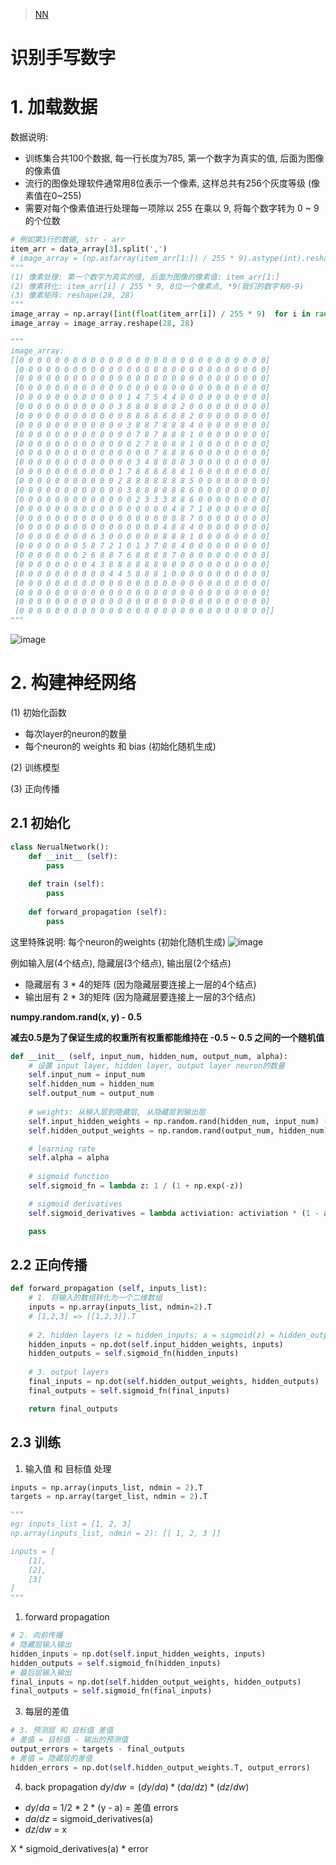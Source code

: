 >[NN](https://www.ctolib.com/topics-138867.html)

# 识别手写数字

# 1. 加载数据
数据说明: 
- 训练集合共100个数据, 每一行长度为785, 第一个数字为真实的值, 后面为图像的像素值
- 流行的图像处理软件通常用8位表示一个像素, 这样总共有256个灰度等级 (像素值在0~255)
- 需要对每个像素值进行处理每一项除以 255 在乘以 9, 将每个数字转为 0 ~ 9 的个位数

```python
# 例如第3行的数据, str - arr
item_arr = data_array[3].split(',')
# image_array = (np.asfarray(item_arr[1:]) / 255 * 9).astype(int).reshape(28, 28)
"""
(1) 像素处理: 第一个数字为真实的值, 后面为图像的像素值: item_arr[1:]
(2) 像素转化: item_arr[i] / 255 * 9, 8位一个像素点, *9(我们的数字有0-9)
(3) 像素矩阵: reshape(28, 28)
"""
image_array = np.array([int(float(item_arr[i]) / 255 * 9)  for i in range(len(item_arr[1:]))])
image_array = image_array.reshape(28, 28)

"""
image_array: 
[[0 0 0 0 0 0 0 0 0 0 0 0 0 0 0 0 0 0 0 0 0 0 0 0 0 0 0 0]
 [0 0 0 0 0 0 0 0 0 0 0 0 0 0 0 0 0 0 0 0 0 0 0 0 0 0 0 0]
 [0 0 0 0 0 0 0 0 0 0 0 0 0 0 0 0 0 0 0 0 0 0 0 0 0 0 0 0]
 [0 0 0 0 0 0 0 0 0 0 0 0 0 0 0 0 0 0 0 0 0 0 0 0 0 0 0 0]
 [0 0 0 0 0 0 0 0 0 0 0 0 1 4 7 5 4 4 0 0 0 0 0 0 0 0 0 0]
 [0 0 0 0 0 0 0 0 0 0 0 3 8 8 8 8 8 8 2 0 0 0 0 0 0 0 0 0]
 [0 0 0 0 0 0 0 0 0 0 0 0 8 8 8 8 8 8 8 2 0 0 0 0 0 0 0 0]
 [0 0 0 0 0 0 0 0 0 0 0 0 3 8 8 7 8 8 8 4 0 0 0 0 0 0 0 0]
 [0 0 0 0 0 0 0 0 0 0 0 0 0 7 8 7 8 8 8 1 0 0 0 0 0 0 0 0]
 [0 0 0 0 0 0 0 0 0 0 0 0 0 2 7 8 8 8 8 1 0 0 0 0 0 0 0 0]
 [0 0 0 0 0 0 0 0 0 0 0 0 0 0 0 7 8 8 8 6 0 0 0 0 0 0 0 0]
 [0 0 0 0 0 0 0 0 0 0 0 0 0 3 4 8 8 8 8 3 0 0 0 0 0 0 0 0]
 [0 0 0 0 0 0 0 0 0 0 0 1 7 8 8 8 8 8 8 1 0 0 0 0 0 0 0 0]
 [0 0 0 0 0 0 0 0 0 0 0 2 8 8 8 8 8 8 8 5 0 0 0 0 0 0 0 0]
 [0 0 0 0 0 0 0 0 0 0 0 0 3 8 8 8 8 8 8 6 0 0 0 0 0 0 0 0]
 [0 0 0 0 0 0 0 0 0 0 0 0 0 2 3 3 3 8 8 6 0 0 0 0 0 0 0 0]
 [0 0 0 0 0 0 0 0 0 0 0 0 0 0 0 0 0 4 8 7 1 0 0 0 0 0 0 0]
 [0 0 0 0 0 0 0 0 0 0 0 0 0 0 0 0 0 8 8 7 0 0 0 0 0 0 0 0]
 [0 0 0 0 0 0 0 0 0 0 0 0 0 0 0 0 4 8 8 4 0 0 0 0 0 0 0 0]
 [0 0 0 0 0 0 0 0 6 3 0 0 0 0 0 0 8 8 8 1 0 0 0 0 0 0 0 0]
 [0 0 0 0 0 0 0 5 8 7 2 1 0 1 3 7 8 8 4 0 0 0 0 0 0 0 0 0]
 [0 0 0 0 0 0 0 2 6 8 8 7 6 8 8 8 8 7 0 0 0 0 0 0 0 0 0 0]
 [0 0 0 0 0 0 0 0 4 3 8 8 8 8 8 8 8 0 0 0 0 0 0 0 0 0 0 0]
 [0 0 0 0 0 0 0 0 0 0 4 4 5 8 8 8 1 0 0 0 0 0 0 0 0 0 0 0]
 [0 0 0 0 0 0 0 0 0 0 0 0 0 0 0 0 0 0 0 0 0 0 0 0 0 0 0 0]
 [0 0 0 0 0 0 0 0 0 0 0 0 0 0 0 0 0 0 0 0 0 0 0 0 0 0 0 0]
 [0 0 0 0 0 0 0 0 0 0 0 0 0 0 0 0 0 0 0 0 0 0 0 0 0 0 0 0]
 [0 0 0 0 0 0 0 0 0 0 0 0 0 0 0 0 0 0 0 0 0 0 0 0 0 0 0 0]]
"""
```
![image]()



# 2. 构建神经网络

(1) 初始化函数
- 每次layer的neuron的数量
- 每个neuron的 weights 和 bias (初始化随机生成)

(2) 训练模型

(3) 正向传播

## 2.1 初始化
```python
class NerualNetwork():
    def __init__ (self):
        pass
    
    def train (self):
        pass
    
    def forward_propagation (self):
        pass
```
 
这里特殊说明: 每个neuron的weights (初始化随机生成)
![image]()

例如输入层(4个结点), 隐藏层(3个结点), 输出层(2个结点)
- 隐藏层有 3 * 4的矩阵 (因为隐藏层要连接上一层的4个结点)
- 输出层有 2 * 3的矩阵 (因为隐藏层要连接上一层的3个结点)

**numpy.random.rand(x, y) - 0.5**

**减去0.5是为了保证生成的权重所有权重都能维持在 -0.5 ~ 0.5 之间的一个随机值**

```python
def __init__ (self, input_num, hidden_num, output_num, alpha):
    # 设置 input layer, hidden layer, output layer neuron的数量
    self.input_num = input_num
    self.hidden_num = hidden_num
    self.output_num = output_num
    
    # weights: 从输入层到隐藏层, 从隐藏层到输出层
    self.input_hidden_weights = np.random.rand(hidden_num, input_num) - 0.5
    self.hidden_output_weights = np.random.rand(output_num, hidden_num) - 0.5

    # learning rate
    self.alpha = alpha
    
    # sigmoid function
    self.sigmoid_fn = lambda z: 1 / (1 + np.exp(-z))

    # sigmoid derivatives
    self.sigmoid_derivatives = lambda activiation: activiation * (1 - activiation)

    pass
```


## 2.2 正向传播
```python
def forward_propagation (self, inputs_list):
    # 1. 将输入的数组转化为一个二维数组
    inputs = np.array(inputs_list, ndmin=2).T
    # [1,2,3] => [[1,2,3]].T
    
    # 2. hidden layers (z = hidden_inputs; a = sigmoid(z) = hidden_outputs)
    hidden_inputs = np.dot(self.input_hidden_weights, inputs)
    hidden_outputs = self.sigmoid_fn(hidden_inputs)
    
    # 3. output layers
    final_inputs = np.dot(self.hidden_output_weights, hidden_outputs)
    final_outputs = self.sigmoid_fn(final_inputs)

    return final_outputs
```

## 2.3 训练

1. 输入值 和 目标值 处理
```python
inputs = np.array(inputs_list, ndmin = 2).T
targets = np.array(target_list, ndmin = 2).T

"""
eg: inputs_list = [1, 2, 3]
np.array(inputs_list, ndmin = 2): [[ 1, 2, 3 ]]

inputs = [
    [1],
    [2],
    [3]
]
"""
```

1. forward propagation
```python
# 2. 向前传播
# 隐藏层输入输出
hidden_inputs = np.dot(self.input_hidden_weights, inputs)
hidden_outputs = self.sigmoid_fn(hidden_inputs)
# 最后层输入输出
final_inputs = np.dot(self.hidden_output_weights, hidden_outputs)
final_outputs = self.sigmoid_fn(final_inputs)
```

3. 每层的差值

```python
# 3. 预测层 和 目标值 差值
# 差值 = 目标值 - 输出的预测值
output_errors = targets - final_outputs
# 差值 = 隐藏层的差值
hidden_errors = np.dot(self.hidden_output_weights.T, output_errors)
```

4. back propagation
$dy / dw = (dy / da) * (da / dz) * (dz / dw)$
- $dy / da$ = 1/2 * 2 * (y - a) = 差值 errors
- $da / dz$ = sigmoid_derivatives(a)
- $dz / dw$ = x

X * sigmoid_derivatives(a) * error